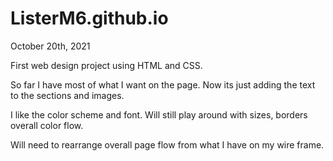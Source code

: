 # ListerM6.github.io
October 20th, 2021

First web design project using HTML and CSS.

So far I have most of what I want on the page. Now its just adding the text to the sections and images.

I like the color scheme and font. Will still play around with sizes, borders overall color flow.

Will need to rearrange overall page flow from what I have on my wire frame.